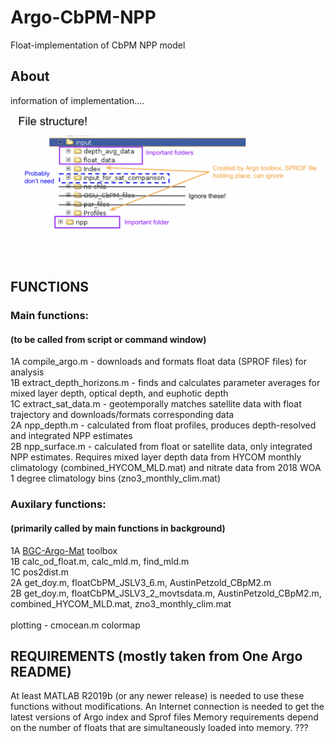 # Argo-CbPM-NPP
Float-implementation of CbPM NPP model

## About 
information of implementation....<br/>
![File Structure](file_structure.png)

## FUNCTIONS
### Main functions:
#### (to be called from script or command window)
1A  compile_argo.m - downloads and formats float data (SPROF files) for analysis<br/>
1B  extract_depth_horizons.m - finds and calculates parameter averages for mixed layer depth, optical depth, and euphotic depth<br/>
1C  extract_sat_data.m - geotemporally matches satellite data with float trajectory and downloads/formats corresponding data<br/>
2A  npp_depth.m - calculated from float profiles, produces depth-resolved and integrated NPP estimates<br/>
2B  npp_surface.m - calculated from float or satellite data, only integrated NPP estimates. Requires mixed layer depth data from HYCOM monthly climatology (combined_HYCOM_MLD.mat) and nitrate data from 2018 WOA 1 degree climatology bins (zno3_monthly_clim.mat)

### Auxilary functions:
#### (primarily called by main functions in background)
1A  [BGC-Argo-Mat](https://github.com/NOAA-PMEL/BGC_Argo_Mat_Toolbox) toolbox<br/>
1B  calc_od_float.m, calc_mld.m, find_mld.m<br/>
1C  pos2dist.m<br/>
2A  get_doy.m, floatCbPM_JSLV3_6.m, AustinPetzold_CBpM2.m<br/>
2B  get_doy.m, floatCbPM_JSLV3_2_movtsdata.m, AustinPetzold_CBpM2.m, combined_HYCOM_MLD.mat, zno3_monthly_clim.mat<br/>
<br/>
plotting - cmocean.m colormap<br/>

## REQUIREMENTS (mostly taken from One Argo README)
At least MATLAB R2019b (or any newer release) is needed to use these functions without modifications.
An Internet connection is needed to get the latest versions of Argo index and Sprof files
Memory requirements depend on the number of floats that are simultaneously loaded into memory. ???
